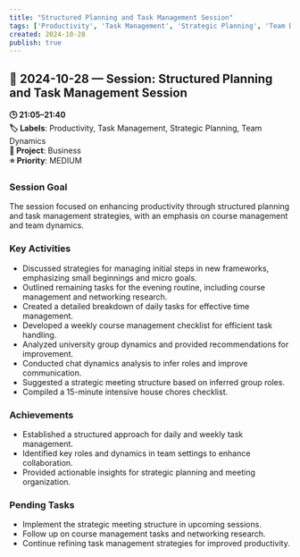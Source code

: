 ```yaml
---
title: "Structured Planning and Task Management Session"
tags: ['Productivity', 'Task Management', 'Strategic Planning', 'Team Dynamics']
created: 2024-10-28
publish: true
---
```


## 📅 2024-10-28 — Session: Structured Planning and Task Management Session

**🕒 21:05–21:40**  
**🏷️ Labels**: Productivity, Task Management, Strategic Planning, Team Dynamics  
**📂 Project**: Business  
**⭐ Priority**: MEDIUM  


### Session Goal
The session focused on enhancing productivity through structured planning and task management strategies, with an emphasis on course management and team dynamics.

### Key Activities
- Discussed strategies for managing initial steps in new frameworks, emphasizing small beginnings and micro goals.
- Outlined remaining tasks for the evening routine, including course management and networking research.
- Created a detailed breakdown of daily tasks for effective time management.
- Developed a weekly course management checklist for efficient task handling.
- Analyzed university group dynamics and provided recommendations for improvement.
- Conducted chat dynamics analysis to infer roles and improve communication.
- Suggested a strategic meeting structure based on inferred group roles.
- Compiled a 15-minute intensive house chores checklist.

### Achievements
- Established a structured approach for daily and weekly task management.
- Identified key roles and dynamics in team settings to enhance collaboration.
- Provided actionable insights for strategic planning and meeting organization.

### Pending Tasks
- Implement the strategic meeting structure in upcoming sessions.
- Follow up on course management tasks and networking research.
- Continue refining task management strategies for improved productivity.
